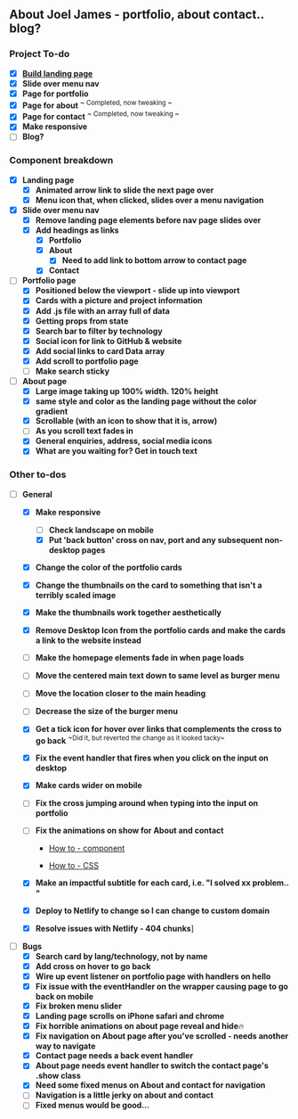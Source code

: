 ## About Joel James - portfolio, about contact.. blog?

### Project To-do
- [x] [**Build landing page**](https://joel-james.netlify.com/)
- [x] **Slide over menu nav** 
- [x] **Page for portfolio**
- [x] **Page for about**   <sup>~ Completed, now tweaking ~</sup>
- [x] **Page for contact** <sup>~ Completed, now tweaking ~</sup>
- [x] **Make responsive**
- [ ] **Blog?**

### Component breakdown
- [x] **Landing page**
    - [x] **Animated arrow link to slide the next page over**
    - [x] **Menu icon that, when clicked, slides over a menu navigation**
- [x] **Slide over menu nav**
    - [x] **Remove landing page elements before nav page slides over**
    - [x] **Add headings as links**
         - [x] **Portfolio**
         - [x] **About**  
            - [x] **Need to add link to bottom arrow to contact page**
         - [x] **Contact**
- [ ] **Portfolio page** 
    - [x] **Positioned below the viewport - slide up into viewport**
    - [x] **Cards with a picture and project information**
    - [x] **Add .js file with an array full of data** 
    - [x] **Getting props from state** 
    - [x] **Search bar to filter by technology**
    - [x] **Social icon for link to GitHub & website**
    - [x] **Add social links to card Data array**
    - [x] **Add scroll to portfolio page**
    - [ ] **Make search sticky**
- [ ] **About page**
    - [x] **Large image taking up 100% width. 120% height**
    - [x] **same style and color as the landing page without the color gradient**
    - [x] **Scrollable (with an icon to show that it is, arrow)**
    - [ ] **As you scroll text fades in**
    - [x] **General enquiries, address, social media icons**
    - [x] **What are you waiting for?  Get in touch text** 

### Other to-dos
- [ ] **General**
    - [x] **Make responsive** 
        - [ ] **Check landscape on mobile**
        - [x] **Put 'back button' cross on nav, port and any subsequent non-desktop pages**
    - [x] **Change the color of the portfolio cards**
    - [x] **Change the thumbnails on the card to something that isn't a terribly scaled image**
    - [x] **Make the thumbnails work together aesthetically**
    - [x] **Remove Desktop Icon from the portfolio cards and make the cards a link to the website instead**
    - [ ] **Make the homepage elements fade in when page loads**
    - [ ] **Move the centered main text down to same level as burger menu**
    - [ ] **Move the location closer to the main heading**
    - [ ] **Decrease the size of the burger menu**
    - [x] **Get a tick icon for hover over links that complements the cross to go back** <sup>~Did it, but reverted the change as it looked tacky~</sup>
    - [x] **Fix the event handler that fires when you click on the input on desktop**
    - [x] **Make cards wider on mobile**
    - [ ] **Fix the cross jumping around when typing into the input on portfolio**
    - [ ] **Fix the animations on show for About and contact**

      - [How to - component](https://gist.github.com/JoeTheDave/5d78f9aae295b2f19c8c3f96c0d0ec75/raw/2d0d946cceb0ca32137d42ead09a9d227a2df9d0/react-css-transition.js)

      - [How to - CSS](https://gist.github.com/JoeTheDave/876881f0e16d2809f9bbf78b22212527/raw/d8544537af32ba36bbb39d6371c784dc5a6b42b8/react-css-transition.css)

    - [x] **Make an impactful subtitle for each card, i.e. "I solved xx problem.. "**
    - [x] **Deploy to Netlify to change so I can change to custom domain**
    - [x] **Resolve issues with Netlify - 404 chunks**]
- [ ] **Bugs**
    - [x] **Search card by lang/technology, not by name**
    - [x] **Add cross on hover to go back**
    - [x] **Wire up event listener on portfolio page with handlers on hello**
    - [x] **Fix issue with the eventHandler on the wrapper causing page to go back on mobile**
    - [x] **Fix broken menu slider** 
    - [x] **Landing page scrolls on iPhone safari and chrome**
    - [x] **Fix horrible animations on about page reveal and hide**🔥
    - [x] **Fix navigation on About page after you've scrolled - needs another way to navigate**
    - [x] **Contact page needs a back event handler**
    - [x] **About page needs event handler to switch the contact page's .show class**
    - [x] **Need some fixed menus on About and contact for navigation**
    - [ ] **Navigation is a little jerky on about and contact**
    - [ ] **Fixed menus would be good...**
